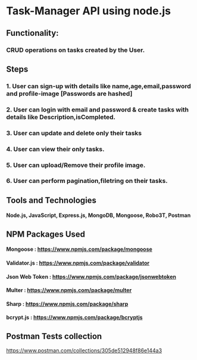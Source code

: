 # Task-Manager API using node.js
## Functionality:
###	CRUD operations on tasks created by the User.
## Steps
### 1. User can sign-up with details like name,age,email,password and profile-image [Passwords are hashed]
### 2. User can login with email and password & create tasks with details like Description,isCompleted. 
### 3. User can update and delete only their tasks
### 4. User can view their only tasks.
### 5. User can upload/Remove their profile image.
### 6. User can perform pagination,filetring on their tasks.

## Tools and Technologies
#### Node.js, JavaScript, Express.js, MongoDB, Mongoose, Robo3T, Postman
## NPM Packages Used
#### Mongoose : https://www.npmjs.com/package/mongoose
#### Validator.js : https://www.npmjs.com/package/validator
#### Json Web Token : https://www.npmjs.com/package/jsonwebtoken
#### Multer : https://www.npmjs.com/package/multer
#### Sharp : https://www.npmjs.com/package/sharp
#### bcrypt.js : https://www.npmjs.com/package/bcryptjs

## Postman Tests collection
https://www.postman.com/collections/305de512948f86e144a3


